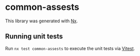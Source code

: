 # common-assests

This library was generated with [Nx](https://nx.dev).

## Running unit tests

Run `nx test common-assests` to execute the unit tests via [Vitest](https://vitest.dev/).
